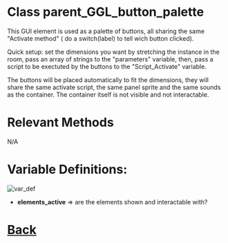 # Class parent_GGL_button_palette

This GUI element is used as a palette of buttons, all sharing the same "Activate method"
		( do a switch(label) to tell wich button clicked).
		
Quick setup: set the dimensions you want by stretching the instance in the 
					 room, pass an array of strings to the "parameters" variable,
					 then, pass a script to be exectuted by the buttons to the "Script_Activate"
					 variable.
					 
The buttons will be placed automatically to fit the dimensions, they will share
					 the same activate script, the same panel sprite and the same sounds as the container.
					 The container itself is not visible and not interactable.
           
# Relevant Methods

N/A

# Variable Definitions:

![var_def](https://github.com/Ced30/GML-GUI-Library-GGL-Documentation/blob/main/Images/API/GGL_instance/parent_GGL_container.png)

- **elements_active** => are the elements shown and interactable with?

# [Back](https://github.com/Ced30/GML-GUI-Library-GGL-Documentation/blob/main/API/Instance%20Classes.md)


